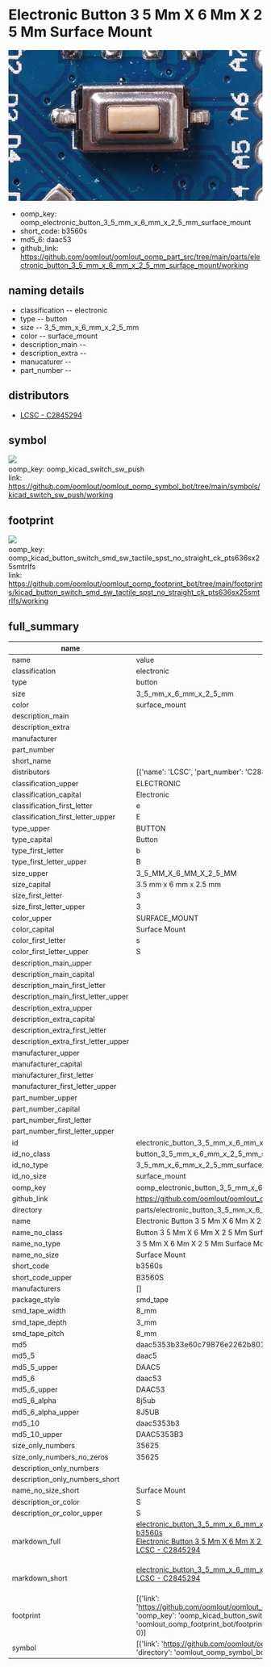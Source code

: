 # Electronic Button 3 5 Mm X 6 Mm X 2 5 Mm Surface Mount
 ![](working_600.jpg) 

  
* oomp_key: oomp_electronic_button_3_5_mm_x_6_mm_x_2_5_mm_surface_mount 
* short_code: b3560s
* md5_6: daac53  
* github_link: https://github.com/oomlout/oomlout_oomp_part_src/tree/main/parts/electronic_button_3_5_mm_x_6_mm_x_2_5_mm_surface_mount/working  
## naming details
* classification -- electronic
* type -- button
* size -- 3_5_mm_x_6_mm_x_2_5_mm
* color -- surface_mount
* description_main -- 
* description_extra -- 
* manucaturer -- 
* part_number -- 

## distributors
* [LCSC - C2845294](https://lcsc.com/product-detail/C2845294.html)   


## symbol

![](symbol/{index}/working/working_600.png)  
oomp_key: oomp_kicad_switch_sw_push  
link: https://github.com/oomlout/oomlout_oomp_symbol_bot/tree/main/symbols/kicad_switch_sw_push/working  

## footprint

![](footprint/{index}/working/working_600.png)  
oomp_key: oomp_kicad_button_switch_smd_sw_tactile_spst_no_straight_ck_pts636sx25smtrlfs  
link: https://github.com/oomlout/oomlout_oomp_footprint_bot/tree/main/footprints/kicad_button_switch_smd_sw_tactile_spst_no_straight_ck_pts636sx25smtrlfs/working  

## full_summary
| name | value | 
| --- | --- | 
| name | value | 
| classification | electronic | 
| type | button | 
| size | 3_5_mm_x_6_mm_x_2_5_mm | 
| color | surface_mount | 
| description_main |  | 
| description_extra |  | 
| manufacturer |  | 
| part_number |  | 
| short_name |  | 
| distributors | [{'name': 'LCSC', 'part_number': 'C2845294', 'link': 'https://lcsc.com/product-detail/C2845294.html', 'id': 'distributor_lcsc'}] | 
| classification_upper | ELECTRONIC | 
| classification_capital | Electronic | 
| classification_first_letter | e | 
| classification_first_letter_upper | E | 
| type_upper | BUTTON | 
| type_capital | Button | 
| type_first_letter | b | 
| type_first_letter_upper | B | 
| size_upper | 3_5_MM_X_6_MM_X_2_5_MM | 
| size_capital | 3.5 mm x 6 mm x 2.5 mm | 
| size_first_letter | 3 | 
| size_first_letter_upper | 3 | 
| color_upper | SURFACE_MOUNT | 
| color_capital | Surface Mount | 
| color_first_letter | s | 
| color_first_letter_upper | S | 
| description_main_upper |  | 
| description_main_capital |  | 
| description_main_first_letter |  | 
| description_main_first_letter_upper |  | 
| description_extra_upper |  | 
| description_extra_capital |  | 
| description_extra_first_letter |  | 
| description_extra_first_letter_upper |  | 
| manufacturer_upper |  | 
| manufacturer_capital |  | 
| manufacturer_first_letter |  | 
| manufacturer_first_letter_upper |  | 
| part_number_upper |  | 
| part_number_capital |  | 
| part_number_first_letter |  | 
| part_number_first_letter_upper |  | 
| id | electronic_button_3_5_mm_x_6_mm_x_2_5_mm_surface_mount | 
| id_no_class | button_3_5_mm_x_6_mm_x_2_5_mm_surface_mount | 
| id_no_type | 3_5_mm_x_6_mm_x_2_5_mm_surface_mount | 
| id_no_size | surface_mount | 
| oomp_key | oomp_electronic_button_3_5_mm_x_6_mm_x_2_5_mm_surface_mount | 
| github_link | https://github.com/oomlout/oomlout_oomp_part_src/tree/main/parts/electronic_button_3_5_mm_x_6_mm_x_2_5_mm_surface_mount/working | 
| directory | parts/electronic_button_3_5_mm_x_6_mm_x_2_5_mm_surface_mount | 
| name | Electronic Button 3 5 Mm X 6 Mm X 2 5 Mm Surface Mount | 
| name_no_class | Button 3 5 Mm X 6 Mm X 2 5 Mm Surface Mount | 
| name_no_type | 3 5 Mm X 6 Mm X 2 5 Mm Surface Mount | 
| name_no_size | Surface Mount | 
| short_code | b3560s | 
| short_code_upper | B3560S | 
| manufacturers | [] | 
| package_style | smd_tape | 
| smd_tape_width | 8_mm | 
| smd_tape_depth | 3_mm | 
| smd_tape_pitch | 8_mm | 
| md5 | daac5353b33e60c79876e2262b80147e | 
| md5_5 | daac5 | 
| md5_5_upper | DAAC5 | 
| md5_6 | daac53 | 
| md5_6_upper | DAAC53 | 
| md5_6_alpha | 8j5ub | 
| md5_6_alpha_upper | 8J5UB | 
| md5_10 | daac5353b3 | 
| md5_10_upper | DAAC5353B3 | 
| size_only_numbers | 35625 | 
| size_only_numbers_no_zeros | 35625 | 
| description_only_numbers |  | 
| description_only_numbers_short |   | 
| name_no_size_short | Surface Mount | 
| description_or_color | S  | 
| description_or_color_upper | S  | 
| markdown_full | [electronic_button_3_5_mm_x_6_mm_x_2_5_mm_surface_mount](https://github.com/oomlout/oomlout_oomp_part_src/tree/main/parts/electronic_button_3_5_mm_x_6_mm_x_2_5_mm_surface_mount/working)<br>[b3560s](https://github.com/oomlout/oomlout_oomp_part_src/tree/main/parts/electronic_button_3_5_mm_x_6_mm_x_2_5_mm_surface_mount/working)<br>[Electronic Button 3 5 Mm X 6 Mm X 2 5 Mm Surface Mount](https://github.com/oomlout/oomlout_oomp_part_src/tree/main/parts/electronic_button_3_5_mm_x_6_mm_x_2_5_mm_surface_mount/working)<br>[LCSC - C2845294<br>](https://lcsc.com/product-detail/C2845294.html)<br> | 
| markdown_short | [electronic_button_3_5_mm_x_6_mm_x_2_5_mm_surface_mount](https://github.com/oomlout/oomlout_oomp_part_src/tree/main/parts/electronic_button_3_5_mm_x_6_mm_x_2_5_mm_surface_mount/working)<br>[LCSC - C2845294<br>](https://lcsc.com/product-detail/C2845294.html)<br> | 
| footprint | [{'link': 'https://github.com/oomlout/oomlout_oomp_footprint_bot/tree/main/foootprntss/kicad_button_switch_smd_sw_tactile_spst_no_straight_ck_pts636sx25smtrlfs', 'oomp_key': 'oomp_kicad_button_switch_smd_sw_tactile_spst_no_straight_ck_pts636sx25smtrlfs', 'directory': 'oomlout_oomp_footprint_bot/footprints/kicad_button_switch_smd_sw_tactile_spst_no_straight_ck_pts636sx25smtrlfs//working/working.kicad_mod', 'index': 0}] | 
| symbol | [{'link': 'https://github.com/oomlout/oomlout_oomp_symbol_bot/tree/main/symbols/kicad_switch_sw_push', 'oomp_key': 'oomp_kicad_switch_sw_push', 'directory': 'oomlout_oomp_symbol_bot/symbols/kicad_switch_sw_push//working/working.kicad_sym', 'index': 0}] | 
